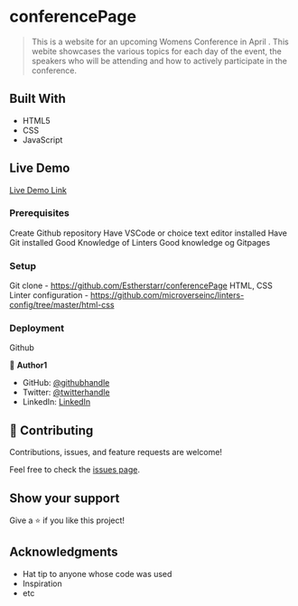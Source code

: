# conferencePage

> This is a website for an upcoming Womens Conference in April . This webite showcases the various topics for each day of the event, the speakers who will be attending and how to actively participate in the conference.

##

## Built With

- HTML5
- CSS
- JavaScript

## Live Demo  

[Live Demo Link](https://estherstarr.github.io/personalPortfolio/)


### Prerequisites

Create Github repository
Have VSCode or choice text editor installed
Have Git installed
Good Knowledge of Linters
Good knowledge og Gitpages

### Setup
Git clone - https://github.com/Estherstarr/conferencePage
HTML, CSS Linter configuration - https://github.com/microverseinc/linters-config/tree/master/html-css

### Deployment
Github


👤 **Author1**

- GitHub: [@githubhandle](https://github.com/estherstarr)
- Twitter: [@twitterhandle](https://twitter.com/anibeEsther)
- LinkedIn: [LinkedIn](https://linkedin.com/in/onwuanibeonome)

## 🤝 Contributing

Contributions, issues, and feature requests are welcome!

Feel free to check the [issues page](../../issues/).

## Show your support

Give a ⭐️ if you like this project!

## Acknowledgments

- Hat tip to anyone whose code was used
- Inspiration
- etc